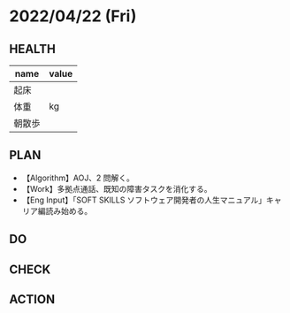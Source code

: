 # 2022/04/22 (Fri)

## HEALTH

| name   | value |
| ------ | ----- |
| 起床   |     |
| 体重　| kg |
| 朝散歩 |    |

## PLAN

- 【Algorithm】AOJ、2 問解く。
- 【Work】多拠点通話、既知の障害タスクを消化する。
- 【Eng Input】「SOFT SKILLS ソフトウェア開発者の人生マニュアル」キャリア編読み始める。

## DO



## CHECK

## ACTION

